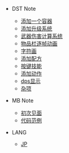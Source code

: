 - DST Note

  * [添加一个容器](/DST_Note/dst_note_1.md)
  * [添加升级系统](/DST_Note/dst_note_2.md)
  * [武器伤害计算系统](/DST_Note/dst_note_3.md)
  * [物品栏逐帧动画](/DST_Note/dst_note_4.md)
  * [字符画](/DST_Note/dst_note_5.md)
  * [添加配方](/DST_Note/dst_note_6.md)
  * [按键技能](/DST_Note/dst_note_7.md)
  * [添加动作](/DST_Note/dst_note_8.md)
  * [dps显示](/DST_Note/dst_note_9.md)
  * [杂项](/DST_Note/dst_note_misc.md)

- MB Note

  * [初次见面](/MB_Note/mb_1.md)
  * [代码范例](/MB_Note/mb_2.md)

- LANG
  
  * [JP](/LANG/jp.md)
